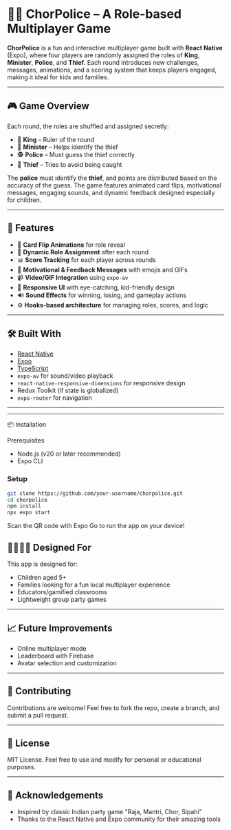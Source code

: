 

# 🕵️‍♂️ ChorPolice – A Role-based Multiplayer Game

**ChorPolice** is a fun and interactive multiplayer game built with **React Native** (Expo), where four players are randomly assigned the roles of **King**, **Minister**, **Police**, and **Thief**. Each round introduces new challenges, messages, animations, and a scoring system that keeps players engaged, making it ideal for kids and families.

---

## 🎮 Game Overview

Each round, the roles are shuffled and assigned secretly:

* 👑 **King** – Ruler of the round
* 🧠 **Minister** – Helps identify the thief
* 🕵️ **Police** – Must guess the thief correctly
* 🦹 **Thief** – Tries to avoid being caught

The **police** must identify the **thief**, and points are distributed based on the accuracy of the guess. The game features animated card flips, motivational messages, engaging sounds, and dynamic feedback designed especially for children.

---

## 🚀 Features

* 🎴 **Card Flip Animations** for role reveal
* 🧠 **Dynamic Role Assignment** after each round
* 📊 **Score Tracking** for each player across rounds
* 💬 **Motivational & Feedback Messages** with emojis and GIFs
* 📹 **Video/GIF Integration** using `expo-av`
* 📱 **Responsive UI** with eye-catching, kid-friendly design
* 🔊 **Sound Effects** for winning, losing, and gameplay actions
* ⚙️ **Hooks-based architecture** for managing roles, scores, and logic

---

## 🛠️ Built With

* [React Native](https://reactnative.dev/)
* [Expo](https://expo.dev/)
* [TypeScript](https://www.typescriptlang.org/) 
* `expo-av` for sound/video playback
* `react-native-responsive-dimensions` for responsive design
* Redux Toolkit (if state is globalized)
* `expo-router` for navigation

---



---

 📦 Installation

Prerequisites

* Node.js (v20 or later recommended)
* Expo CLI

### Setup

```bash
git clone https://github.com/your-username/chorpolice.git
cd chorpolice
npm install
npx expo start
```

Scan the QR code with Expo Go to run the app on your device!



## 👨‍👩‍👧‍👦 Designed For

This app is designed for:

* Children aged 5+
* Families looking for a fun local multiplayer experience
* Educators/gamified classrooms
* Lightweight group party games

---

## 📈 Future Improvements

* Online multiplayer mode
* Leaderboard with Firebase
* Avatar selection and customization


---

## 🤝 Contributing

Contributions are welcome! Feel free to fork the repo, create a branch, and submit a pull request.

---

## 📄 License

MIT License. Feel free to use and modify for personal or educational purposes.

---

## 🙌 Acknowledgements

* Inspired by classic Indian party game "Raja, Mantri, Chor, Sipahi"
* Thanks to the React Native and Expo community for their amazing tools


